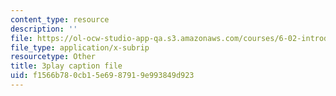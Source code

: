 ```yaml
---
content_type: resource
description: ''
file: https://ol-ocw-studio-app-qa.s3.amazonaws.com/courses/6-02-introduction-to-eecs-ii-digital-communication-systems-fall-2012/f1566b780cb15e6987919e993849d923_2QxgN2ugcMY.vtt
file_type: application/x-subrip
resourcetype: Other
title: 3play caption file
uid: f1566b78-0cb1-5e69-8791-9e993849d923
---
```

